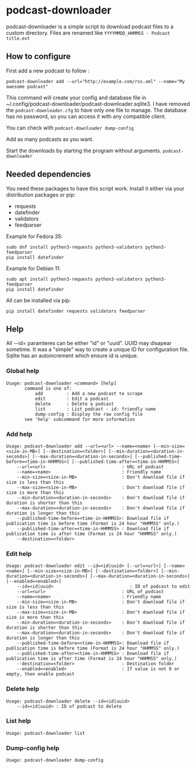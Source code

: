 # podcast-downloader

podcast-downloader is a simple script to download podcast files to a custom directory. Files are renamed like `YYYYMMDD_HHMMSS - Podcast title.ext`

## How to configure

First add a new podcast to follow :

    podcast-downloader add --url="http://example.com/rss.xml" --name="My awesome podcast"

This command will create your config and database file in ~/.config/podcast-downloader/podcast-downloader.sqlite3. I have removed the `podcast-downloader.cfg` to have only one file to manage. The database has no password, so you can access it with any compatible client.

You can check with `podcast-downloader dump-config`

Add as many podcasts as you want.

Start the downloads by starting the program without arguments. `podcast-downloader`

## Needed dependencies

You need these packages to have this script work. Install it either via your distribution packages or pip:

- requests
- datefinder
- validators
- feedparser

Example for Fedora 35:

    sudo dnf install python3-requests python3-validators python3-feedparser
    pip install datefinder

Example for Debian 11:

    sudo apt install python3-requests python3-validators python3-feedparser
    pip install datefinder

All can be installed via pip:

    pip install datefinder requests validators feedparser

## Help

All --id= paramteres can be either "id" or "uuid". UUID may disapear sometime. It was a "simple" way to create a unique ID for configuration file. Sqlite has an autoincrement which ensure id is unique.

### Global help

    Usage: podcast-downloader <command> [help]
           command is one of:
               add         : Add a new podcast to scrape
               edit        : Edit a podcast
               delete      : Delete a podcast
               list        : List podcast - id: friendly name
               dump-config : Display the raw config file
           see 'help' subcommand for more information

### Add help

    Usage: podcast-downloader add --url=<url> --name=<name> [--min-size=<size-in-MB>] [--destination=<folder>] [--min-duration=<duration-in-seconds>] [--max-duration=<duration-in-seconds>] [--published-time-before=<time-in-HHMMSS>] [--published-time-after=<time-in-HHMMSS>]
        --url=<url>                             : URL of podcast
        --name=<name>                           : Friendly name
        --min-size=<size-in-MB>                 : Don't download file if size is less than this
        --max-size=<size-in-MB>                 : Don't download file if size is more than this
        --min-duration=<duration-in-seconds>    : Don't download file if duration is shorter than this
        --max-duration=<duration-in-seconds>    : Don't download file if duration is longer than this
        --published-time-before=<time-in-HHMMSS>: Download file if publication time is before time (Format is 24 hour "HHMMSS" only.)
        --published-time-after=<time-in-HHMMSS> : Download file if publication time is after time (Format is 24 hour "HHMMSS" only.)
        --destination=<folder>     

### Edit help

    Usage: podcast-downloader edit --id=<id|uuid> [--url=<url>] [--name=<name>] [--min-size=<size-in-MB>] [--destination=<folder>] [--min-duration=<duration-in-seconds>] [--max-duration=<duration-in-seconds>] [--enabled=<enabled>]
        --id=<id|uuid>                             : ID of podcast to edit
        --url=<url>                             : URL of podcast
        --name=<name>                           : Friendly name
        --min-size=<size-in-MB>                 : Don't download file if size is less than this
        --max-size=<size-in-MB>                 : Don't download file if size is more than this
        --min-duration=<duration-in-seconds>    : Don't download file if duration is shorter than this
        --max-duration=<duration-in-seconds>    : Don't download file if duration is longer than this
        --published-time-before=<time-in-HHMMSS>: Download file if publication time is before time (Format is 24 hour "HHMMSS" only.)
        --published-time-after=<time-in-HHMMSS> : Download file if publication time is after time (Format is 24 hour "HHMMSS" only.)
        --destination=<folder>                  : Destination folder
        --enabled=<enabled>                     : If value is not 0 or empty, then enable podcast

### Delete help

    Usage: podcast-downloader delete --id=<id|uuid>
        --id=<id|uuid> : ID of podcast to delete

### List help

    Usage: podcast-downloader list

### Dump-config help

    Usage: podcast-downloader dump-config
